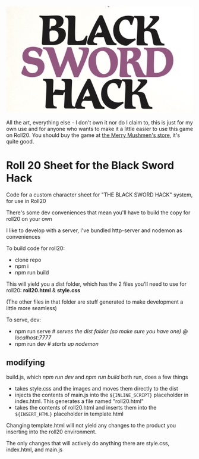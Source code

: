 ![The Black Sword Hack](src/logo.png?raw=true "Title")

All the art, everything else - I don't own it nor do I claim to, this is just for my own use and for anyone who wants to make it a little easier to use this game on Roll20. You should buy the game at [the Merry Mushmen's store](https://www.themerrymushmen.com/product/black-sword-hack-ultimate-chaos-edition/), it's quite good.

# Roll 20 Sheet for the Black Sword Hack

Code for a custom character sheet for "THE BLACK SWORD HACK" system, for use in Roll20

There's some dev conveniences that mean you'll have to build the copy for roll20 on your own

I like to develop with a server, I've bundled http-server and nodemon as conveniences

To build code for roll20:

- clone repo
- npm i
- npm run build

This will yield you a dist folder, which has the 2 files you'll need to use for roll20:
**roll20.html** & **style.css**

(The other files in that folder are stuff generated to make development a little more seamless)

To serve, dev:

- npm run serve _# serves the dist folder (so make sure you have one) @ localhost:7777_
- npm run dev _# starts up nodemon_

## modifying

build.js, which _npm run dev_ and _npm run build_ both run, does a few things

- takes style.css and the images and moves them directly to the dist
- injects the contents of main.js into the `${INLINE_SCRIPT}` placeholder in index.html. This generates a file named "roll20.html"
- takes the contents of roll20.html and inserts them into the `${INSERT_HTML}` placeholder in template.html

Changing template.html will not yield any changes to the product you inserting into the roll20 environment.

The only changes that will actively do anything there are style.css, index.html, and main.js
